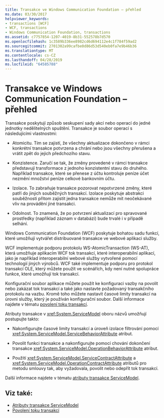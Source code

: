 ```yaml
---
title: Transakce ve Windows Communication Foundation – přehled
ms.date: 03/30/2017
helpviewer_keywords:
- transactions [WCF]
- WCF, transactions
- Windows Communication Foundation, transactions
ms.assetid: c7757854-1207-4019-8b31-552578b7d570
ms.openlocfilehash: 1c3589b336ee8982cd6d694112e4c1f784f59ad2
ms.sourcegitcommit: 2701302a99cafbe0d86d53d540eb0fa7e9b46b36
ms.translationtype: MT
ms.contentlocale: cs-CZ
ms.lasthandoff: 04/28/2019
ms.locfileid: "64585788"
---
```

# <a name="windows-communication-foundation-transactions-overview"></a>Transakce ve Windows Communication Foundation – přehled
Transakce poskytují způsob seskupení sady akcí nebo operací do jedné jednotky nedělitelných spuštění. Transakce je soubor operací s následujícími vlastnostmi:  
  
- Atomicitu. Tím se zajistí, že všechny aktualizace dokončeno v rámci konkrétní transakce potvrzena a chrání nebo jsou všechny přerušena a vrátit zpět do jejich předchozího stavu.  
  
- Konzistence. Zaručí se tak, že změny provedené v rámci transakce představují transformace z jednoho konzistentní stavu do druhého. Například transakce, které se přenese z účtu kontroluje peníze účet nezmění množství peníze celkové bankovním účtu.  
  
- Izolace. To zabraňuje transakce pozorovat nepotvrzené změny, které patří do jiných souběžných transakcí. Izolace poskytuje abstrakci souběžnosti přitom zajistit jedna transakce nemůže mít neočekávané vliv na provádění jiné transakci.  
  
- Odolnost. To znamená, že po potvrzení aktualizací pro spravované prostředky (například záznam v databázi) bude trvalé i v případě selhání.  
  
 Windows Communication Foundation (WCF) poskytuje bohatou sadu funkcí, které umožňují vytvářet distribuované transakce ve webové aplikaci služby.  
  
 WCF implementuje podporu protokolu WS-AtomicTransaction (WS-AT), která umožňuje aplikacím WCF tok transakcí, které interoperabilní aplikací, jako je například interoperabilní webové služby vytvořené pomocí technologií jiných výrobců. WCF také implementuje podporu pro protokol transakcí OLE, který můžete použít ve scénářích, kdy není nutné spolupráce funkce, které umožňují tok transakcí.  
  
 Konfigurační soubor aplikace můžete použít ke konfiguraci vazby na povolit nebo zakázat tok transakcí a také jako nastavte požadovaný transakčního protokolu na vazbu. Kromě toho můžete nastavit časové limity transakcí na úrovni služby, který je používán konfigurační soubor. Další informace najdete v tématu [povolení toku transakcí](../../../../docs/framework/wcf/feature-details/enabling-transaction-flow.md).  
  
 Atributy transakce v <xref:System.ServiceModel> oboru názvů umožňují postupujte takto:  
  
- Nakonfigurujte časové limity transakcí a úroveň izolace filtrování pomocí <xref:System.ServiceModel.ServiceBehaviorAttribute> atribut.  
  
- Povolit funkci transakce a nakonfigurujte pomocí chování dokončení transakce <xref:System.ServiceModel.OperationBehaviorAttribute> atribut.  
  
- Použití <xref:System.ServiceModel.ServiceContractAttribute> a <xref:System.ServiceModel.OperationContractAttribute> atributů pro metodu smlouvy tak, aby vyžadovala, povolit nebo odepřít tok transakcí.  
  
 Další informace najdete v tématu [atributy transakce ServiceModel](../../../../docs/framework/wcf/feature-details/servicemodel-transaction-attributes.md).  
  
## <a name="see-also"></a>Viz také:

- [Atributy transakce ServiceModel](../../../../docs/framework/wcf/feature-details/servicemodel-transaction-attributes.md)
- [Povolení toku transakcí](../../../../docs/framework/wcf/feature-details/enabling-transaction-flow.md)
